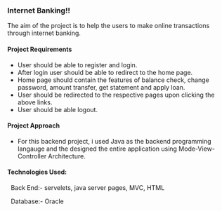 ### Internet Banking!!
The aim of the project is to help the users to make online transactions through internet banking.

#### Project Requirements
- User should be able to register and login.
- After login user should be able to redirect to the home page.
- Home page should contain the features of balance check, change password, amount transfer, get statement and apply loan. 
- User should be redirected to the respective pages upon clicking the above links.
- User should be able logout.


#### Project Approach

- For this backend project, i used Java as the backend programming langauge and the designed the entire application using Mode-View-Controller Architecture.


#### Technologies Used:

  Back End:- servelets, java server pages, MVC, HTML
  
  Database:- Oracle
